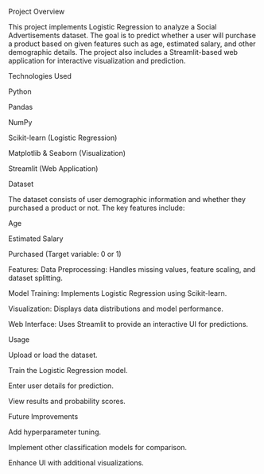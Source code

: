 Project Overview

This project implements Logistic Regression to analyze a Social Advertisements dataset. The goal is to predict whether a user will purchase a product based on given features such as age, estimated salary, and other demographic details. The project also includes a Streamlit-based web application for interactive visualization and prediction.

Technologies Used

Python

Pandas

NumPy

Scikit-learn (Logistic Regression)

Matplotlib & Seaborn (Visualization)

Streamlit (Web Application)

Dataset

The dataset consists of user demographic information and whether they purchased a product or not. The key features include:

Age

Estimated Salary

Purchased (Target variable: 0 or 1)

Features:
Data Preprocessing: Handles missing values, feature scaling, and dataset splitting.

Model Training: Implements Logistic Regression using Scikit-learn.

Visualization: Displays data distributions and model performance.

Web Interface: Uses Streamlit to provide an interactive UI for predictions.

Usage

Upload or load the dataset.

Train the Logistic Regression model.

Enter user details for prediction.

View results and probability scores.

Future Improvements

Add hyperparameter tuning.

Implement other classification models for comparison.

Enhance UI with additional visualizations.
